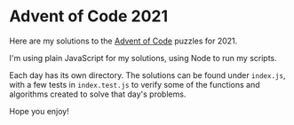 # Advent of Code 2021

Here are my solutions to the [Advent of Code](https://adventofcode.com/2021) puzzles for 2021.

I'm using plain JavaScript for my solutions, using Node to run my scripts.

Each day has its own directory. The solutions can be found under `index.js`, with a few tests in `index.test.js` to verify some of the functions and algorithms created to solve that day's problems.

Hope you enjoy!
